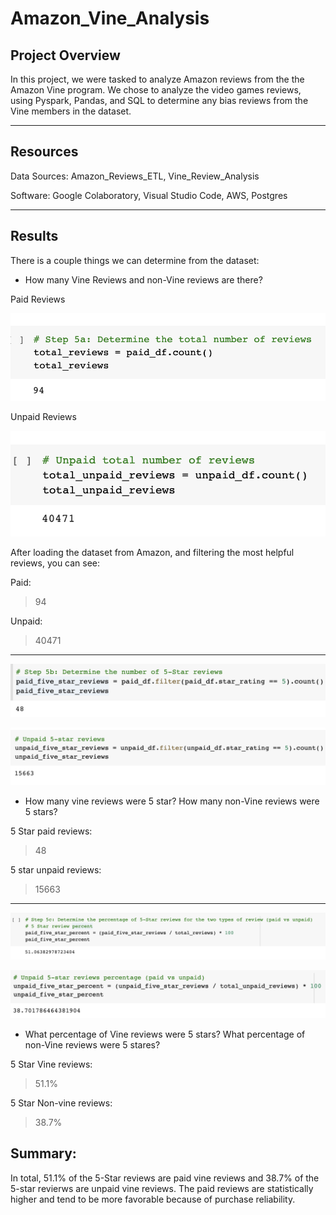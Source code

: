 # Amazon_Vine_Analysis

## Project Overview

In this project, we were tasked to analyze Amazon reviews from the the Amazon Vine program. We chose to analyze the video games reviews, using Pyspark, Pandas, and SQL to determine any bias reviews from the Vine members in the dataset.
______
## Resources

Data Sources: Amazon_Reviews_ETL, Vine_Review_Analysis

Software: Google Colaboratory, Visual Studio Code, AWS, Postgres
_____
## Results

There is a couple things we can determine from the dataset:
* How many Vine Reviews and non-Vine reviews are there?

Paid Reviews

![Resources/Paidreviews.png](Resources/Paidreviews.png)

Unpaid Reviews

![Resources/unpaidreviews.png](Resources/unpaidreviews.png) 

After loading the dataset from Amazon, and filtering the most helpful reviews, you can see:

Paid: 
> 94

Unpaid:

>  40471

_____

![Resources/5starpaid.png](Resources/5starpaid.png)

![Resources/5starunpaid.png](Resources/5starunpaid.png)

* How many vine reviews were 5 star? How many non-Vine reviews were 5 stars?

5 Star paid reviews:

> 48

5 star unpaid reviews:

> 15663

_____


![Resources/5starpaidp.png](Resources/5starpaidp.png)

![Resources/5starunpaidp.png](Resources/5starunpaidp.png)
* What percentage of Vine reviews were 5 stars? What percentage of non-Vine reviews were 5 stares?

5 Star Vine reviews:

> 51.1%

5 Star Non-vine reviews:

> 38.7%

## Summary:

In total, 51.1% of the 5-Star reviews are paid vine reviews and 38.7% of the 5-star revierws are unpaid vine reviews. The paid reviews are statistically higher and tend to be more favorable because of purchase reliability.

